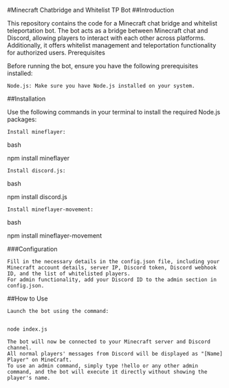 #Minecraft Chatbridge and Whitelist TP Bot
##Introduction

This repository contains the code for a Minecraft chat bridge and whitelist teleportation bot. The bot acts as a bridge between Minecraft chat and Discord, allowing players to interact with each other across platforms. Additionally, it offers whitelist management and teleportation functionality for authorized users.
Prerequisites

Before running the bot, ensure you have the following prerequisites installed:

    Node.js: Make sure you have Node.js installed on your system.

##Installation

Use the following commands in your terminal to install the required Node.js packages:

    Install mineflayer:

bash

npm install mineflayer

    Install discord.js:

bash

npm install discord.js

    Install mineflayer-movement:

bash

npm install mineflayer-movement

###Configuration

    Fill in the necessary details in the config.json file, including your Minecraft account details, server IP, Discord token, Discord webhook ID, and the list of whitelisted players.
    For admin functionality, add your Discord ID to the admin section in config.json.

##How to Use

    Launch the bot using the command:

```bash

node index.js
```

    The bot will now be connected to your Minecraft server and Discord channel.
    All normal players' messages from Discord will be displayed as "[Name] Player" on MineCraft.
    To use an admin command, simply type !hello or any other admin command, and the bot will execute it directly without showing the player's name.
